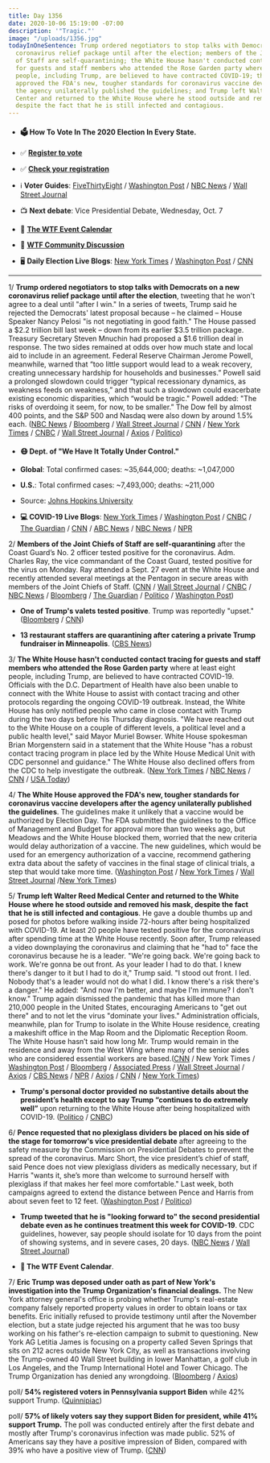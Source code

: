 ```yaml
---
title: Day 1356
date: 2020-10-06 15:19:00 -07:00
description: '"Tragic."'
image: "/uploads/1356.jpg"
todayInOneSentence: Trump ordered negotiators to stop talks with Democrats on a new
  coronavirus relief package until after the election; members of the Joint Chiefs
  of Staff are self-quarantining; the White House hasn't conducted contact tracing
  for guests and staff members who attended the Rose Garden party where at least eight
  people, including Trump, are believed to have contracted COVID-19; the White House
  approved the FDA's new, tougher standards for coronavirus vaccine developers after
  the agency unilaterally published the guidelines; and Trump left Walter Reed Medical
  Center and returned to the White House where he stood outside and removed his mask,
  despite the fact that he is still infected and contagious.
---
```


* #### 🗳 How To Vote In The 2020 Election In Every State.

* ✅ **[Register to vote](https://www.vote.org/register-to-vote/)**

* ✅ **[Check your registration](https://www.vote.org/am-i-registered-to-vote/)**

* ℹ️ **Voter Guides**: [FiveThirtyEight](https://projects.fivethirtyeight.com/how-to-vote-2020/) / [Washington Post](https://www.washingtonpost.com/elections/2020/how-to-vote/) / [NBC News](https://www.nbcnews.com/specials/plan-your-vote-state-by-state-guide-voting-by-mail-early-in-person-voting-election/index.html?cid=bc_npd_nn_ms_np-1_200816) / [Wall Street Journal](https://www.wsj.com/articles/how-to-vote-by-mail-in-every-state-11597840923)

* 📺 **Next debate**: Vice Presidential Debate, Wednesday, Oct. 7

* 📆 **[The WTF Event Calendar](https://talk.whatthefuckjusthappenedtoday.com/t/the-wtf-event-calendar/5888)**

* 💬 **[WTF Community Discussion](https://talk.whatthefuckjusthappenedtoday.com/t/2020-general-election-trump-vs-biden/5758)**

* 🖥 **Daily Election Live Blogs**: [New York Times](https://www.nytimes.com/live/2020/10/06/us/trump-covid-live-updates) / [Washington Post](https://www.washingtonpost.com/elections/2020/10/06/trump-biden-live-updates/) / [CNN](https://www.cnn.com/2020/10/06/politics/donald-trump-coronavirus-white-house-biden/index.html)

---

1/ **Trump ordered negotiators to stop talks with Democrats on a new coronavirus relief package until after the election**, tweeting that he won't agree to a deal until "after I win." In a series of tweets, Trump said he rejected the Democrats' latest proposal because – he claimed – House Speaker Nancy Pelosi "is not negotiating in good faith." The House passed a $2.2 trillion bill last week – down from its earlier $3.5 trillion package. Treasury Secretary Steven Mnuchin had proposed a $1.6 trillion deal in response. The two sides remained at odds over how much state and local aid to include in an agreement. Federal Reserve Chairman Jerome Powell, meanwhile, warned that “too little support would lead to a weak recovery, creating unnecessary hardship for households and businesses.” Powell said a prolonged slowdown could trigger “typical recessionary dynamics, as weakness feeds on weakness,” and that such a slowdown could exacerbate existing economic disparities, which “would be tragic." Powell added: "The risks of overdoing it seem, for now, to be smaller.” The Dow fell by almost 400 points, and the S&P 500 and Nasdaq were also down by around 1.5% each. ([NBC News](https://www.nbcnews.com/politics/donald-trump/trump-kills-stimulus-talks-tweets-no-deal-until-after-i-n1242312) / [Bloomberg](https://www.bloomberg.com/news/articles/2020-10-06/trump-tells-his-team-to-stop-talks-on-fiscal-stimulus-package?sref=MIBMEEoj) / [Wall Street Journal](https://www.wsj.com/articles/trump-tells-negotiators-to-stop-covid-relief-talks-until-after-the-election-11602011258) / [CNN](https://www.cnn.com/2020/10/06/economy/fed-powell-coronavirus-stimulus/index.html) / [New York Times](https://www.nytimes.com/2020/10/06/business/economy/jerome-powell-economic-recovery-coronavirus.html) / [CNBC](https://www.cnbc.com/2020/10/06/trump-joined-call-with-top-lawmakers-to-discuss-coronavirus-stimulus-.html) / [Wall Street Journal](https://www.wsj.com/articles/feds-powell-says-u-s-faces-tragic-risks-from-doing-too-little-to-support-economy-11601995201) / [Axios](https://www.axios.com/trump-coronavirus-stimulus-negotiations-7d464d0e-924f-46f5-90d2-9e8097c9c8f7.html) / [Politico](https://www.politico.com/news/2020/10/06/trump-ends-coronavirus-relief-talks-amid-stalemate-with-pelosi-426819))

* #### 😷 Dept. of "We Have It Totally Under Control."

* **Global**: Total confirmed cases: \~35,644,000; deaths: \~1,047,000

* **U.S.**: Total confirmed cases: \~7,493,000; deaths: \~211,000

* Source: [Johns Hopkins University](https://coronavirus.jhu.edu/map.html)

* **💻 COVID-19 Live Blogs**: [New York Times](https://www.nytimes.com/live/2020/10/06/world/covid-coronavirus) / [Washington Post](https://www.washingtonpost.com/nation/2020/10/06/coronavirus-covid-live-updates-us/) / [CNBC](https://www.cnbc.com/2020/10/06/coronavirus-live-updates.html) / [The Guardian](https://www.theguardian.com/us-news/live/2020/oct/06/donald-trump-coronavirus-covid-19-masks-joe-biden-election-white-house-live-updates) / [CNN](https://www.cnn.com/world/live-news/coronavirus-pandemic-10-06-20-intl/index.html) / [ABC News](https://abcnews.go.com/Politics/live-updates/trumpcoronavirus/?id=73446513) / [NBC News](https://www.nbcnews.com/politics/donald-trump/live-blog/2020-10-06-trump-covid-n1242234) / [NPR](https://www.npr.org/sections/latest-updates-trump-covid-19-results)

2/ **Members of the Joint Chiefs of Staff are self-quarantining** after the Coast Guard’s No. 2 officer tested positive for the coronavirus. Adm. Charles Ray, the vice commandant of the Coast Guard, tested positive for the virus on Monday. Ray attended a Sept. 27 event at the White House and recently attended several meetings at the Pentagon in secure areas with members of the Joint Chiefs of Staff. ([CNN](https://www.cnn.com/2020/10/06/politics/pentagon-leadership-self-isolating-coronavirus/index.html) / [Wall Street Journal](https://www.wsj.com/articles/joint-chiefs-of-staff-in-quarantine-after-coast-guard-official-tests-positive-for-covid-19-11602004374?mod=djemalertNEWS) / [CNBC](https://www.cnbc.com/2020/10/06/top-military-leaders-self-quarant.html) / [NBC News](https://www.nbcnews.com/news/military/gen-milley-other-members-joint-chiefs-quarantine-after-admiral-tests-n1242294) / [Bloomberg](https://www.bloomberg.com/news/articles/2020-10-06/military-s-chief-to-quarantine-after-an-admiral-tests-positive?sref=MIBMEEoj) / [The Guardian](https://www.theguardian.com/us-news/2020/oct/06/us-military-chiefs-coronavirus-quarantine-mark-milley-trump) / [Politico](https://www.politico.com/news/2020/10/06/coast-guard-covid-positive-426799) / [Washington Post](https://www.washingtonpost.com/national-security/2020/10/06/joint-chiefs-isolation-after-coast-guard-admiral-tests-positive-coronavirus-pentagon-says/))

* **One of Trump's valets tested positive**. Trump was reportedly "upset." ([Bloomberg](https://www.bloomberg.com/news/articles/2020-10-06/trump-is-considering-televised-speech-after-return-from-hospital?sref=MIBMEEoj) / [CNN](https://www.cnn.com/2020/05/07/politics/trump-valet-tests-positive-covid-19/index.html))

* **13 restaurant staffers are quarantining after catering a private Trump fundraiser in Minneapolis**. ([CBS News](https://www.cbsnews.com/news/trump-covid-19-restaurant-workers-quarantine-after-fundraiser/))

3/ **The White House hasn't conducted contact tracing for guests and staff members who attended the Rose Garden party** where at least eight people, including Trump, are believed to have contracted COVID-19. Officials with the D.C. Department of Health have also been unable to connect with the White House to assist with contact tracing and other protocols regarding the ongoing COVID-19 outbreak. Instead, the White House has only notified people who came in close contact with Trump during the two days before his Thursday diagnosis. "We have reached out to the White House on a couple of different levels, a political level and a public health level," said Mayor Muriel Bowser. White House spokesman Brian Morgenstern said in a statement that the White House "has a robust contact tracing program in place led by the White House Medical Unit with CDC personnel and guidance." The White House also declined offers from the CDC to help investigate the outbreak. ([New York Times](https://www.nytimes.com/2020/10/05/health/contact-tracing-white-house.html) / [NBC News](https://www.nbcnews.com/politics/white-house/d-c-gov-t-says-it-s-been-unable-connect-n1242243) / [CNN](https://www.cnn.com/2020/10/06/politics/white-house-contact-tracing/index.html) / [USA Today](https://www.usatoday.com/story/news/investigations/2020/10/05/white-house-tracking-trumps-covid-outbreak-sidelines-cdc/3630015001/))

4/ **The White House approved the FDA's new, tougher standards for coronavirus vaccine developers after the agency unilaterally published the guidelines**. The guidelines make it unlikely that a vaccine would be authorized by Election Day. The FDA submitted the guidelines to the Office of Management and Budget for approval more than two weeks ago, but Meadows and the White House blocked them, worried that the new criteria would delay authorization of a vaccine. The new guidelines, which would be used for an emergency authorization of a vaccine, recommend gathering extra data about the safety of vaccines in the final stage of clinical trials, a step that would take more time. ([Washington Post](https://www.washingtonpost.com/nation/2020/10/06/coronavirus-covid-live-updates-us/#link-PKUZKBOXA5C75BHNKKL32UR65A) / [New York Times](https://www.nytimes.com/live/2020/10/06/world/covid-coronavirus/the-fda-releases-stricter-guidelines-for-vaccine-developers-after-a-holdup-at-the-white-house) / [Wall Street Journal](https://www.wsj.com/articles/white-house-agrees-to-fdas-guidelines-for-vetting-covid-19-vaccines-11602011953?mod=hp_lead_pos6) /[New York Times](https://www.nytimes.com/2020/10/05/us/politics/coronavirus-vaccine-guidelines.html))

5/ **Trump left Walter Reed Medical Center and returned to the White House where he stood outside and removed his mask, despite the fact that he is still infected and contagious**. He gave a double thumbs up and posed for photos before walking inside 72-hours after being hospitalized with COVID-19. At least 20 people have tested positive for the coronavirus after spending time at the White House recently. Soon after, Trump released a video downplaying the coronavirus and claiming that he "had to" face the coronavirus because he is a leader. "We're going back. We're going back to work. We're gonna be out front. As your leader I had to do that. I knew there's danger to it but I had to do it," Trump said. "I stood out front. I led. Nobody that's a leader would not do what I did. I know there's a risk there's a danger." He added: "And now I'm better, and maybe I'm immune? I don't know." Trump again dismissed the pandemic that has killed more than 210,000 people in the United States, encouraging Americans to "get out there" and to not let the virus "dominate your lives." Administration officials, meanwhile, plan for Trump to isolate in the White House residence, creating a makeshift office in the Map Room and the Diplomatic Reception Room. The White House hasn’t said how long Mr. Trump would remain in the residence and away from the West Wing where many of the senior aides who are considered essential workers are based.([CNN](https://www.cnn.com/2020/10/05/politics/donald-trump-covid-condition-walter-reed/index.html) / New York Times / [Washington Post](https://www.washingtonpost.com/politics/trump-walter-reed-discharge-mask/2020/10/05/91edbe9a-071a-11eb-859b-f9c27abe638d_story.html) / [Bloomberg](https://www.bloomberg.com/news/articles/2020-10-06/trump-is-considering-televised-speech-after-return-from-hospital?srnd=premium&sref=MIBMEEoj) / [Associated Press](https://apnews.com/article/a037f5cf6d6f14f90313a3aa7cd58043) / [Wall Street Journal](https://www.wsj.com/articles/white-house-unusually-quiet-as-many-aides-work-from-home-11602008842) / [Axios](https://www.axios.com/trump-coronavirus-west-wing-staff-risks-c56a04cc-44ff-4521-82d0-695840b5395b.html) / [CBS News](https://www.cbsnews.com/live-updates/trump-covid-19-white-houe-walter-reed-discharge/) / [NPR](https://www.npr.org/sections/latest-updates-trump-covid-19-results/2020/10/05/920562649/not-out-of-the-woods-yet-trump-s-health-remains-at-risk-doctors-say) / [Axios](https://www.axios.com/trump-coronavirus-feeling-better-immune-claime-68b22440-257e-45a2-8fa7-fb8f697eb6f3.html) / [CNN](https://www.cnn.com/2020/10/06/politics/donald-trump-coronavirus-white-house-biden/) / [New York Times](https://www.nytimes.com/2020/10/05/us/politics/trump-leaves-hospital-coronavirus.html))

* **Trump's personal doctor provided no substantive details about the president’s health except to say Trump “continues to do extremely well”** upon returning to the White House after being hospitalized with COVID-19. ([Politico](https://www.politico.com/news/2020/10/06/trump-coronavirus-flu-comparison-426712) / [CNBC](https://www.cnbc.com/2020/10/06/trump-reports-no-symptoms-after-first-night-back-at-the-white-house-doctor-says-in-memo.html))

6/ **Pence requested that no plexiglass dividers be placed on his side of the stage for tomorrow's vice presidential debate** after agreeing to the safety measure by the Commission on Presidential Debates to prevent the spread of the coronavirus. Marc Short, the vice president’s chief of staff, said Pence does not view plexiglass dividers as medically necessary, but if Harris "wants it, she’s more than welcome to surround herself with plexiglass if that makes her feel more comfortable." Last week, both campaigns agreed to extend the distance between Pence and Harris from about seven feet to 12 feet. ([Washington Post](https://www.washingtonpost.com/politics/vp-debate-coronavirus-safety/2020/10/06/ee44fa00-07e7-11eb-a166-dc429b380d10_story.html) / [Politico](https://www.politico.com/news/2020/10/05/plexiglass-harris-and-pence-vp-debate-426514))

* **Trump tweeted that he is "looking forward to" the second presidential debate even as he continues treatment this week for COVID-19**. CDC guidelines, however, say people should isolate for 10 days from the point of showing systems, and in severe cases, 20 days. ([NBC News](https://www.nbcnews.com/politics/donald-trump/trump-battling-covid-19-says-he-s-looking-forward-next-n1242269) / [Wall Street Journal](https://www.wsj.com/articles/trump-to-isolate-at-white-house-as-covid-19-recovery-continues-11601984725))

* **📅 The WTF Event Calendar**.

7/ **Eric Trump was deposed under oath as part of New York's investigation into the Trump Organization's financial dealings.** The New York attorney general's office is probing whether Trump's real-estate company falsely reported property values in order to obtain loans or tax benefits. Eric initially refused to provide testimony until after the November election, but a state judge rejected his argument that he was too busy working on his father's re-election campaign to submit to questioning. New York AG Letitia James is focusing on a property called Seven Springs that sits on 212 acres outside New York City, as well as transactions involving the Trump-owned 40 Wall Street building in lower Manhattan, a golf club in Los Angeles, and the Trump International Hotel and Tower Chicago. The Trump Organization has denied any wrongdoing. ([Bloomberg](https://www.bloomberg.com/news/articles/2020-10-05/eric-trump-testifies-in-new-york-ag-s-asset-valuation-probe?sref=yLCixKPR) / [Axios](https://www.axios.com/eric-trump-deposed-new-york-14366fb9-19b0-4e60-9f42-0bcaa6495608.html))

poll/ **54% registered voters in Pennsylvania support Biden** while 42% support Trump. ([Quinnipiac](https://www.monmouth.edu/polling-institute/reports/monmouthpoll_PA_100620/))

poll/ **57% of likely voters say they support Biden for president, while 41% support Trump.** The poll was conducted entirely after the first debate and mostly after Trump's coronavirus infection was made public. 52% of Americans say they have a positive impression of Biden, compared with 39% who have a positive view of Trump. ([CNN](https://www.cnn.com/2020/10/06/politics/cnn-poll-biden-trump-2020-election/index.html))